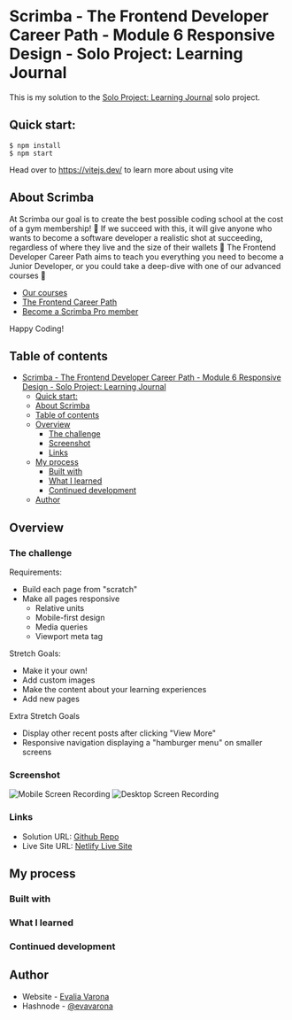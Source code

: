 # Scrimba - The Frontend Developer Career Path - Module 6 Responsive Design - Solo Project: Learning Journal

This is my solution to the [Solo Project: Learning Journal](https://scrimba.com/playlist/p3GEdtb) solo project.

## Quick start:

```
$ npm install
$ npm start
```

Head over to https://vitejs.dev/ to learn more about using vite

## About Scrimba

At Scrimba our goal is to create the best possible coding school at the cost of a gym membership! 💜
If we succeed with this, it will give anyone who wants to become a software developer a realistic shot at succeeding, regardless of where they live and the size of their wallets 🎉
The Frontend Developer Career Path aims to teach you everything you need to become a Junior Developer, or you could take a deep-dive with one of our advanced courses 🚀

- [Our courses](https://scrimba.com/allcourses)
- [The Frontend Career Path](https://scrimba.com/learn/frontend)
- [Become a Scrimba Pro member](https://scrimba.com/pricing)

Happy Coding!

## Table of contents

- [Scrimba - The Frontend Developer Career Path - Module 6 Responsive Design - Solo Project: Learning Journal](#scrimba---the-frontend-developer-career-path---module-6-responsive-design---solo-project-learning-journal)
  - [Quick start:](#quick-start)
  - [About Scrimba](#about-scrimba)
  - [Table of contents](#table-of-contents)
  - [Overview](#overview)
    - [The challenge](#the-challenge)
    - [Screenshot](#screenshot)
    - [Links](#links)
  - [My process](#my-process)
    - [Built with](#built-with)
    - [What I learned](#what-i-learned)
    - [Continued development](#continued-development)
  - [Author](#author)

## Overview

### The challenge

Requirements:

- Build each page from "scratch"
- Make all pages responsive
  - Relative units
  - Mobile-first design
  - Media queries
  - Viewport meta tag

Stretch Goals:

- Make it your own!
- Add custom images
- Make the content about your learning experiences
- Add new pages

Extra Stretch Goals

- Display other recent posts after clicking "View More"
- Responsive navigation displaying a "hamburger menu" on smaller screens

### Screenshot

![Mobile Screen Recording]()
![Desktop Screen Recording]()

### Links

- Solution URL: [Github Repo]()
- Live Site URL: [Netlify Live Site]()

## My process

### Built with

### What I learned

### Continued development

## Author

- Website - [Evalia Varona](https://www.evaliavarona.com)
- Hashnode - [@evavarona](https://evaliavarona.hashnode.dev)
